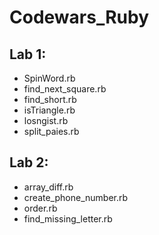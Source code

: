 # Codewars_Ruby
## Lab 1:
- SpinWord.rb
- find_next_square.rb
- find_short.rb
- isTriangle.rb
- losngist.rb
- split_paies.rb


## Lab 2:
- array_diff.rb
- create_phone_number.rb
- order.rb
- find_missing_letter.rb
